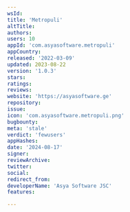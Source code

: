 ```yaml
---
wsId: 
title: 'Metropuli'
altTitle: 
authors: 
users: 10
appId: 'com.asyasoftware.metropuli'
appCountry: 
released: '2022-03-09'
updated: 2023-08-22
version: '1.0.3'
stars: 
ratings: 
reviews: 
website: 'https://asyasoftware.ge'
repository: 
issue: 
icon: 'com.asyasoftware.metropuli.png'
bugbounty: 
meta: 'stale'
verdict: 'fewusers'
appHashes: 
date: '2024-08-17'
signer: 
reviewArchive: 
twitter: 
social: 
redirect_from: 
developerName: 'Asya Software JSC'
features: 

---
```


